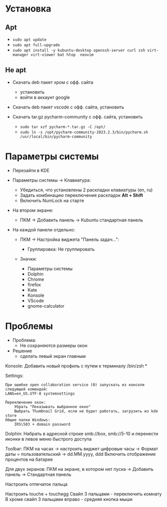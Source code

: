 # Установка

## Apt

- ``sudo apt update``
- ``sudo apt full-upgrade``
- ``sudo apt install -y kubuntu-desktop openssh-server curl zsh virt-manager virt-viewer bat htop 
  neovim``

## Не apt

- Скачать deb пакет хром с офф. сайта
  - установить
  - войти в аккаунт google
- Скачать deb пакет vscode с офф. сайта, установить
- Скачать tar.gz pycharm-community с офф. сайта, установить

  - ``sudo tar xzf pycharm-*.tar.gz -C /opt/``
  - ``sudo ln -s /opt/pycharm-community-2023.2.3/bin/pycharm.sh /usr/local/bin/pycharm-community``

# Параметры системы

- Перезайти в KDE
- Параметры системы -> Клавиатура:
  
  - Убедиться, что установлены 2 раскладки клавиатуры (en, ru)
  - Задать комбинацию переключения раскладок **Alt + Shift**
  - Включить NumLock на старте
    
- На втором экране:

  - ПКМ -> Добавить панель -> Kubuntu стандартная панель

- На каждой панели отдельно:

  - ПКМ -> Настройка виджета "Панель задач...":

    - Группировка: Не группировать
   
  - Значки:
 
    - Параметры системы
    - Dolphin
    - Chrome
    - firefox
    - Kate
    - Konsole
    - VScode
    - gnome-calculator


# Проблемы

- Проблема:
  - Не сохраняются размеры окон
- Решение
  - сделать левый экран главным

Konsole:
    Добавить новый профиль с путем к терминалу /bin/zsh
    * 



Settings:

    При ошибке open collaboration service (0) запускать из консоли следующей командой:
    LANG=en_US.UTF-8 systemsettings

    Переключение окон:
        Убрать "Показывать выбранное окно"
        Выбрать Thumbnail Grid, если не будет работать, загрузить из kde store
    Общие папки Windows:
        IRS\503 + domain password

Dolphin:
    Набрать в адресной строке smb://box, smb://5-10 и перенести иконки в левое меню быстрого доступа
    
    

Toolbar:
    ПКМ на часах -> настроить виджет цифровые часы -> Формат даты = пользовательский -> dd.MM.yyyy, ddd
    Включить отображение процентов на батарее

Для двух экранов:
    ПКМ на экране, в котором нет пуска -> Добавить панель -> Стандартная панель

Настроить отпечаток пальца

Настроить touche + touchegg
    Свайп 3 пальцами - переключить комнату
    В хроме свайп 3 пальцами вправо - средняя кнопка мыши
